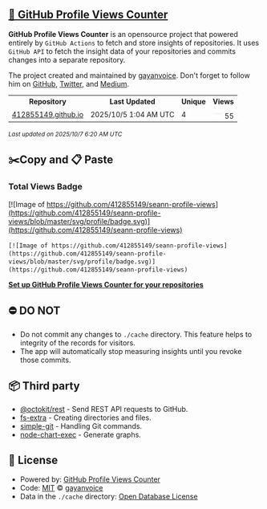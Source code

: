 ## [🚀 GitHub Profile Views Counter](https://github.com/gayanvoice/github-profile-views-counter)
**GitHub Profile Views Counter** is an opensource project that powered entirely by  `GitHub Actions` to fetch and store insights of repositories.
It uses `GitHub API` to fetch the insight data of your repositories and commits changes into a separate repository.

The project created and maintained by [gayanvoice](https://github.com/gayanvoice). Don't forget to follow him on [GitHub](https://github.com/gayanvoice), [Twitter](https://twitter.com/gayanvoice), and [Medium](https://gayanvoice.medium.com/).

<table>
	<tr>
		<th>
			Repository
		</th>
		<th>
			Last Updated
		</th>
		<th>
			Unique
		</th>
		<th>
			Views
		</th>
	</tr>
	<tr>
		<td>
			<a href="https://github.com/412855149/seann-profile-views/tree/master/readme/977206944/week.md">
				412855149.github.io
			</a>
		</td>
		<td>
			2025/10/5 1:04 AM UTC
		</td>
		<td>
			4
		</td>
		<td>
			<img alt="Response time graph" src="https://github.com/412855149/seann-profile-views/raw/master/graph/977206944/small/week.png" height="20"> 55
		</td>
	</tr>
</table>

<small><i>Last updated on 2025/10/7 6:20 AM UTC</i></small>

## ✂️Copy and 📋 Paste
### Total Views Badge
[![Image of https://github.com/412855149/seann-profile-views](https://github.com/412855149/seann-profile-views/blob/master/svg/profile/badge.svg)](https://github.com/412855149/seann-profile-views)

```readme
[![Image of https://github.com/412855149/seann-profile-views](https://github.com/412855149/seann-profile-views/blob/master/svg/profile/badge.svg)](https://github.com/412855149/seann-profile-views)
```
[**Set up GitHub Profile Views Counter for your repositories**](https://github.com/gayanvoice/github-profile-views-counter)
## ⛔ DO NOT
- Do not commit any changes to `./cache` directory. This feature helps to integrity of the records for visitors.
- The app will automatically stop measuring insights until you revoke those commits.
## 📦 Third party

- [@octokit/rest](https://www.npmjs.com/package/@octokit/rest) - Send REST API requests to GitHub.
- [fs-extra](https://www.npmjs.com/package/fs-extra) - Creating directories and files.
- [simple-git](https://www.npmjs.com/package/simple-git) - Handling Git commands.
- [node-chart-exec](https://www.npmjs.com/package/node-chart-exec) - Generate graphs.
## 📄 License
- Powered by: [GitHub Profile Views Counter](https://github.com/gayanvoice/github-profile-views-counter)
- Code: [MIT](./LICENSE) © [gayanvoice](https://github.com/gayanvoice)
- Data in the `./cache` directory: [Open Database License](https://opendatacommons.org/licenses/odbl/1-0/)